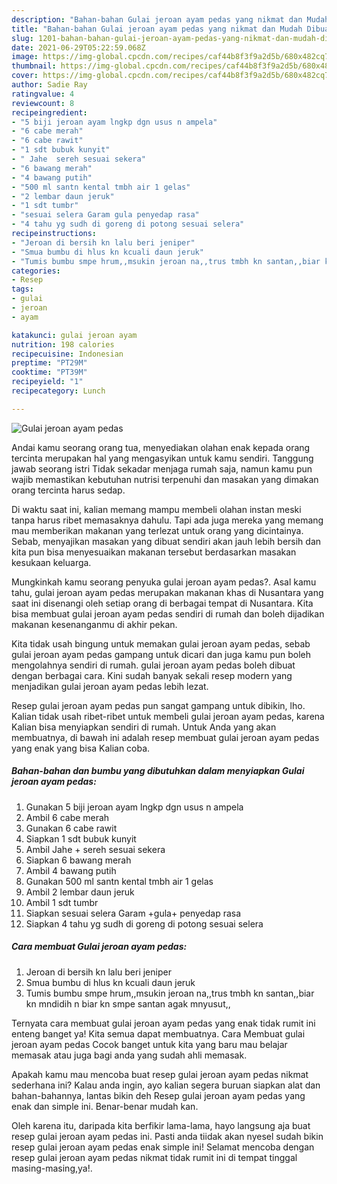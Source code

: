 ```yaml
---
description: "Bahan-bahan Gulai jeroan ayam pedas yang nikmat dan Mudah Dibuat"
title: "Bahan-bahan Gulai jeroan ayam pedas yang nikmat dan Mudah Dibuat"
slug: 1201-bahan-bahan-gulai-jeroan-ayam-pedas-yang-nikmat-dan-mudah-dibuat
date: 2021-06-29T05:22:59.068Z
image: https://img-global.cpcdn.com/recipes/caf44b8f3f9a2d5b/680x482cq70/gulai-jeroan-ayam-pedas-foto-resep-utama.jpg
thumbnail: https://img-global.cpcdn.com/recipes/caf44b8f3f9a2d5b/680x482cq70/gulai-jeroan-ayam-pedas-foto-resep-utama.jpg
cover: https://img-global.cpcdn.com/recipes/caf44b8f3f9a2d5b/680x482cq70/gulai-jeroan-ayam-pedas-foto-resep-utama.jpg
author: Sadie Ray
ratingvalue: 4
reviewcount: 8
recipeingredient:
- "5 biji jeroan ayam lngkp dgn usus n ampela"
- "6 cabe merah"
- "6 cabe rawit"
- "1 sdt bubuk kunyit"
- " Jahe  sereh sesuai sekera"
- "6 bawang merah"
- "4 bawang putih"
- "500 ml santn kental tmbh air 1 gelas"
- "2 lembar daun jeruk"
- "1 sdt tumbr"
- "sesuai selera Garam gula penyedap rasa"
- "4 tahu yg sudh di goreng di potong sesuai selera"
recipeinstructions:
- "Jeroan di bersih kn lalu beri jeniper"
- "Smua bumbu di hlus kn kcuali daun jeruk"
- "Tumis bumbu smpe hrum,,msukin jeroan na,,trus tmbh kn santan,,biar kn mndidih n biar kn smpe santan agak mnyusut,,"
categories:
- Resep
tags:
- gulai
- jeroan
- ayam

katakunci: gulai jeroan ayam 
nutrition: 198 calories
recipecuisine: Indonesian
preptime: "PT29M"
cooktime: "PT39M"
recipeyield: "1"
recipecategory: Lunch

---
```



![Gulai jeroan ayam pedas](https://img-global.cpcdn.com/recipes/caf44b8f3f9a2d5b/680x482cq70/gulai-jeroan-ayam-pedas-foto-resep-utama.jpg)

Andai kamu seorang orang tua, menyediakan olahan enak kepada orang tercinta merupakan hal yang mengasyikan untuk kamu sendiri. Tanggung jawab seorang istri Tidak sekadar menjaga rumah saja, namun kamu pun wajib memastikan kebutuhan nutrisi terpenuhi dan masakan yang dimakan orang tercinta harus sedap.

Di waktu  saat ini, kalian memang mampu membeli olahan instan meski tanpa harus ribet memasaknya dahulu. Tapi ada juga mereka yang memang mau memberikan makanan yang terlezat untuk orang yang dicintainya. Sebab, menyajikan masakan yang dibuat sendiri akan jauh lebih bersih dan kita pun bisa menyesuaikan makanan tersebut berdasarkan masakan kesukaan keluarga. 



Mungkinkah kamu seorang penyuka gulai jeroan ayam pedas?. Asal kamu tahu, gulai jeroan ayam pedas merupakan makanan khas di Nusantara yang saat ini disenangi oleh setiap orang di berbagai tempat di Nusantara. Kita bisa membuat gulai jeroan ayam pedas sendiri di rumah dan boleh dijadikan makanan kesenanganmu di akhir pekan.

Kita tidak usah bingung untuk memakan gulai jeroan ayam pedas, sebab gulai jeroan ayam pedas gampang untuk dicari dan juga kamu pun boleh mengolahnya sendiri di rumah. gulai jeroan ayam pedas boleh dibuat dengan berbagai cara. Kini sudah banyak sekali resep modern yang menjadikan gulai jeroan ayam pedas lebih lezat.

Resep gulai jeroan ayam pedas pun sangat gampang untuk dibikin, lho. Kalian tidak usah ribet-ribet untuk membeli gulai jeroan ayam pedas, karena Kalian bisa menyiapkan sendiri di rumah. Untuk Anda yang akan membuatnya, di bawah ini adalah resep membuat gulai jeroan ayam pedas yang enak yang bisa Kalian coba.

<!--inarticleads1-->

##### Bahan-bahan dan bumbu yang dibutuhkan dalam menyiapkan Gulai jeroan ayam pedas:

1. Gunakan 5 biji jeroan ayam lngkp dgn usus n ampela
1. Ambil 6 cabe merah
1. Gunakan 6 cabe rawit
1. Siapkan 1 sdt bubuk kunyit
1. Ambil  Jahe + sereh sesuai sekera
1. Siapkan 6 bawang merah
1. Ambil 4 bawang putih
1. Gunakan 500 ml santn kental tmbh air 1 gelas
1. Ambil 2 lembar daun jeruk
1. Ambil 1 sdt tumbr
1. Siapkan sesuai selera Garam +gula+ penyedap rasa
1. Siapkan 4 tahu yg sudh di goreng di potong sesuai selera




<!--inarticleads2-->

##### Cara membuat Gulai jeroan ayam pedas:

1. Jeroan di bersih kn lalu beri jeniper
1. Smua bumbu di hlus kn kcuali daun jeruk
1. Tumis bumbu smpe hrum,,msukin jeroan na,,trus tmbh kn santan,,biar kn mndidih n biar kn smpe santan agak mnyusut,,




Ternyata cara membuat gulai jeroan ayam pedas yang enak tidak rumit ini enteng banget ya! Kita semua dapat membuatnya. Cara Membuat gulai jeroan ayam pedas Cocok banget untuk kita yang baru mau belajar memasak atau juga bagi anda yang sudah ahli memasak.

Apakah kamu mau mencoba buat resep gulai jeroan ayam pedas nikmat sederhana ini? Kalau anda ingin, ayo kalian segera buruan siapkan alat dan bahan-bahannya, lantas bikin deh Resep gulai jeroan ayam pedas yang enak dan simple ini. Benar-benar mudah kan. 

Oleh karena itu, daripada kita berfikir lama-lama, hayo langsung aja buat resep gulai jeroan ayam pedas ini. Pasti anda tiidak akan nyesel sudah bikin resep gulai jeroan ayam pedas enak simple ini! Selamat mencoba dengan resep gulai jeroan ayam pedas nikmat tidak rumit ini di tempat tinggal masing-masing,ya!.

